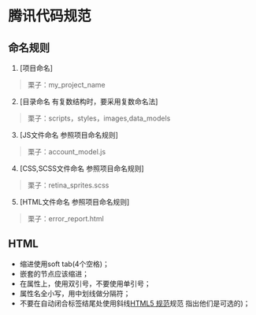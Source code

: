 <conter>腾讯代码规范</conter>
=============

命名规则
-------------
1. [项目命名]<br>

> 栗子：my_project_name

2. [目录命名 有复数结构时，要采用复数命名法]<br>

> 栗子：scripts，styles，images,data_models

3. [JS文件命名 参照项目命名规则]<br>

> 栗子：account_model.js

4. [CSS,SCSS文件命名 参照项目命名规则]<br>

> 栗子：retina_sprites.scss</font>

5. [HTML文件命名 参照项目命名规则]<br>

> 栗子：error_report.html

HTML
-------------
<ul>
    <li>缩进使用soft tab(4个空格)；</li>
    <li>嵌套的节点应该缩进；</li>
    <li>在属性上，使用双引号，不要使用单引号；</li>
    <li>属性名全小写，用中划线做分隔符；</li>
    <li>不要在自动闭合标签结尾处使用斜线<a href="https://dev.w3.org/html5/spec-author-view/syntax.html#syntax-start-tag">HTML5 规范</a>规范 指出他们是可选的)；</li>
</ul>